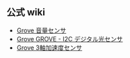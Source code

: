 
## 公式 wiki

* [Grove 音量センサ](http://wiki.seeed.cc/Grove-Sound_Sensor/)
* [Grove GROVE - I2C デジタル光センサ](http://wiki.seeed.cc/Grove-Digital_Light_Sensor/)
* [Grove 3軸加速度センサ](http://wiki.seeed.cc/Grove-3-Axis_Digital_Accelerometer-1.5g/)
